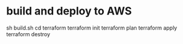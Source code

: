 # build and deploy to AWS

sh build.sh
cd terraform
terraform init
terraform plan
terraform apply
terraform destroy
